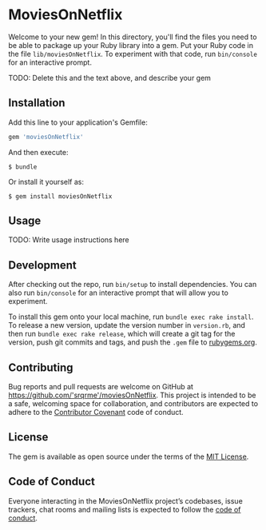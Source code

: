 # MoviesOnNetflix

Welcome to your new gem! In this directory, you'll find the files you need to be able to package up your Ruby library into a gem. Put your Ruby code in the file `lib/moviesOnNetflix`. To experiment with that code, run `bin/console` for an interactive prompt.

TODO: Delete this and the text above, and describe your gem

## Installation

Add this line to your application's Gemfile:

```ruby
gem 'moviesOnNetflix'
```

And then execute:

    $ bundle

Or install it yourself as:

    $ gem install moviesOnNetflix

## Usage

TODO: Write usage instructions here

## Development

After checking out the repo, run `bin/setup` to install dependencies. You can also run `bin/console` for an interactive prompt that will allow you to experiment.

To install this gem onto your local machine, run `bundle exec rake install`. To release a new version, update the version number in `version.rb`, and then run `bundle exec rake release`, which will create a git tag for the version, push git commits and tags, and push the `.gem` file to [rubygems.org](https://rubygems.org).

## Contributing

Bug reports and pull requests are welcome on GitHub at https://github.com/'srqrme'/moviesOnNetflix. This project is intended to be a safe, welcoming space for collaboration, and contributors are expected to adhere to the [Contributor Covenant](http://contributor-covenant.org) code of conduct.

## License

The gem is available as open source under the terms of the [MIT License](https://opensource.org/licenses/MIT).

## Code of Conduct

Everyone interacting in the MoviesOnNetflix project’s codebases, issue trackers, chat rooms and mailing lists is expected to follow the [code of conduct](https://github.com/'srqrme'/moviesOnNetflix/blob/master/CODE_OF_CONDUCT.md).
